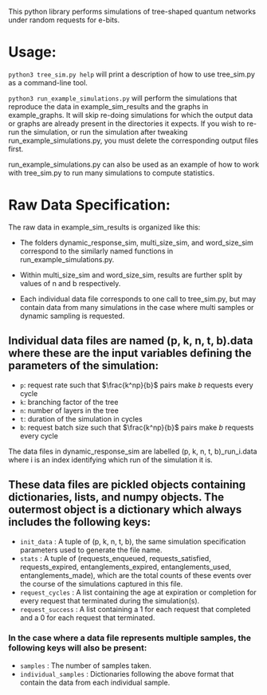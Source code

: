 This python library performs simulations of tree-shaped quantum networks under random requests for e-bits.

# Usage:

`python3 tree_sim.py help` will print a description of how to use tree\_sim.py as a command-line tool.

`python3 run_example_simulations.py` will perform the simulations that reproduce the data in example\_sim\_results and the graphs in example\_graphs.  It will skip re-doing simulations for which the output data or graphs are already present in the directories it expects.  If you wish to re-run the simulation, or run the simulation after tweaking run\_example\_simulations.py, you must delete the corresponding output files first.


run\_example\_simulations.py can also be used as an example of how to work with tree\_sim.py to run many simulations to compute statistics.



# Raw Data Specification:

The raw data in example\_sim\_results is organized like this:

- The folders dynamic\_response\_sim, multi\_size\_sim, and word\_size\_sim correspond to the similarly named functions in run\_example\_simulations.py.

- Within multi\_size\_sim and word\_size\_sim, results are further split by values of n and b respectively.

- Each individual data file corresponds to one call to tree\_sim.py, but may contain data from many simulations in the case where multi samples or dynamic sampling is requested.

## Individual data files are named (p, k, n, t, b).data where these are the input variables defining the parameters of the simulation:

- `p`: request rate such that $\frac{k^np}{b}$ pairs make $b$ requests every cycle
- `k`: branching factor of the tree
- `n`: number of layers in the tree
- `t`: duration of the simulation in cycles
- `b`: request batch size such that $\frac{k^np}{b}$ pairs make $b$ requests every cycle


The data files in dynamic\_response\_sim are labelled (p, k, n, t, b)_run_i.data where i is an index identifying which run of the simulation it is.


## These data files are pickled objects containing dictionaries, lists, and numpy objects.  The outermost object is a dictionary which always includes the following keys:

- `init_data` : A tuple of (p, k, n, t, b), the same simulation specification parameters used to generate the file name.
- `stats` : A tuple of (requests\_enqueued, requests\_satisfied, requests\_expired, entanglements\_expired, entanglements\_used, entanglements\_made), which are the total counts of these events over the course of the simulations captured in this file.
- `request_cycles` : A list containing the age at expiration or completion for every request that terminated during the simulation(s).
- `request_success` : A list containing a 1 for each request that completed and a 0 for each request that terminated.

### In the case where a data file represents multiple samples, the following keys will also be present:
- `samples` : The number of samples taken.
- `individual_samples` : Dictionaries following the above format that contain the data from each individual sample.

